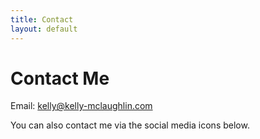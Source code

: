 ```yaml
---
title: Contact
layout: default
---
```


# Contact Me

Email: [kelly@kelly-mclaughlin.com](mailto:kelly@kelly-mclaughlin.com)

You can also contact me via the social media icons below.
